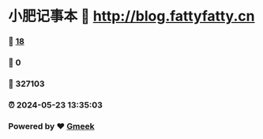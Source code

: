 # 小肥记事本 :link: http://blog.fattyfatty.cn 
### :page_facing_up: [18](http://blog.fattyfatty.cn/tag.html) 
### :speech_balloon: 0 
### :hibiscus: 327103 
### :alarm_clock: 2024-05-23 13:35:03 
### Powered by :heart: [Gmeek](https://github.com/Meekdai/Gmeek)
